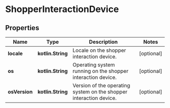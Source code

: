 
# ShopperInteractionDevice

## Properties
Name | Type | Description | Notes
------------ | ------------- | ------------- | -------------
**locale** | **kotlin.String** | Locale on the shopper interaction device. |  [optional]
**os** | **kotlin.String** | Operating system running on the shopper interaction device. |  [optional]
**osVersion** | **kotlin.String** | Version of the operating system on the shopper interaction device. |  [optional]



